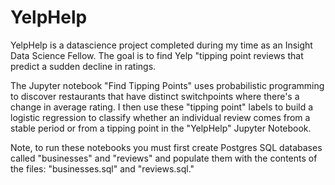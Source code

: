# YelpHelp
YelpHelp is a datascience project completed during my time as an Insight Data Science Fellow. The goal is to find Yelp "tipping point reviews that predict a sudden decline in ratings. 

The Jupyter notebook "Find Tipping Points" uses probabilistic programming to discover restaurants that have distinct switchpoints where there's a change in average rating. I then use these "tipping point" labels to build a logistic regression to classify whether an individual review comes from a stable period or from a tipping point in the "YelpHelp" Jupyter Notebook.

Note, to run these notebooks you must first create Postgres SQL databases called "businesses" and "reviews" and populate them with the contents of the files: "businesses.sql" and "reviews.sql."
